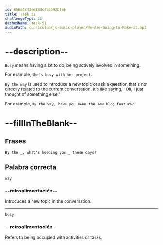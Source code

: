 ```yaml
---
id: 656a4c42ee183c4b3b92bfeb
title: Task 51
challengeType: 22
dashedName: task-51
audioPath: curriculum/js-music-player/We-Are-Going-to-Make-it.mp3
---
```


<!--
AUDIO REFERENCE: 
By the _, what's keeping you _ these days?
-->

# --description--

`Busy` means having a lot to do; being actively involved in something.

For example, `She's busy with her project.`

`By the way` is used to introduce a new topic or ask a question that's not directly related to the current conversation. It's like saying, "Oh, I just thought of something else."

For example, `By the way, have you seen the new blog feature?`

# --fillInTheBlank--

## Frases

`By the _, what's keeping you _ these days?`

## Palabra correcta

`way`

### --retroalimentación--

Introduces a new topic in the conversation.

---

`busy`

### --retroalimentación--

Refers to being occupied with activities or tasks.
